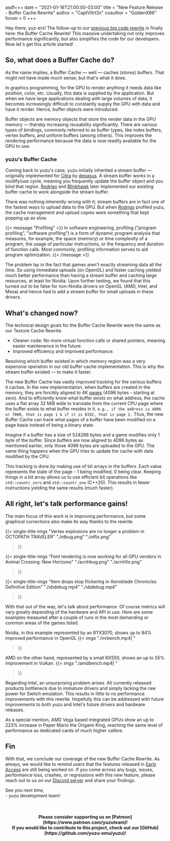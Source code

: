asdf+++
date = "2021-01-16T21:00:00-03:00"
title = "New Feature Release - Buffer Cache Rewrite"
author = "CaptV0rt3x"
coauthor = "GoldenX86"
forum = 0
+++

Hey there, yuz-ers! The follow-up to our [previous big code rewrite](https://yuzu-emu.org/entry/yuzu-tcr/) is finally here: the Buffer Cache Rewrite!
This massive undertaking not only improves performance significantly, but also simplifies the code for our developers.
Now let's get this article started!

<!--more-->

## So, what does a Buffer Cache do?

As the name implies, a Buffer Cache — well — caches (stores) buffers.
That might not have made much sense, but that's what it does.

In graphics programming, for the GPU to render anything it needs data like position, color, etc.
Usually, this data is supplied by the application.
But when we have large applications dealing with large volumes of data, it becomes increasingly difficult to constantly supply the GPU 
with data and have it render.
Hence, buffer objects were introduced.

Buffer objects are memory objects that store the render data in the GPU memory — thereby increasing reusability significantly.
There are various types of bindings, commonly referred to as buffer types, like index buffers, vertex buffers, and uniform buffers (among others).
This improves the rendering performance because the data is now readily available for the GPU to use.

### yuzu's Buffer Cache

Coming back to yuzu's case, yuzu initially inherited a stream buffer — originally implemented for [Citra](https://citra-emu.org) by [degasus](https://github.com/degasus).
A stream buffer works in a modify/use cycle, meaning you frequently update the buffer object and you bind that region.
[Rodrigo](https://github.com/ReinUsesLisp) and [Blinkhawk](https://github.com/FernandoS27) later implemented our existing buffer cache to work alongside the stream buffer.

There was nothing inherently wrong with it; stream buffers are in fact one of the fastest ways to upload data to the GPU.
But when [Rodrigo](https://github.com/ReinUsesLisp) profiled yuzu, the cache management and upload copies were something that kept popping up as slow.

{{< message "Profiling" >}}
In software engineering, profiling ("program profiling", "software profiling") is a form of dynamic program analysis that measures, for example, the space (memory) or time complexity of a program, 
the usage of particular instructions, or the frequency and duration of function calls. Most commonly, profiling information serves to aid program optimization.
{{< /message >}}

The problem lay in the fact that games aren't exactly streaming data all the time.
So using immediate uploads (on OpenGL) and faster caching yielded much better performance than having a stream buffer and caching large resources, at least for Nvidia.
Upon further testing, we found that this turned out to be false for non-Nvidia drivers on OpenGL (AMD, Intel, and Mesa) and hence had to add a stream buffer for small uploads in these drivers.

## What's changed now?

The technical design goals for the Buffer Cache Rewrite were the same as our Texture Cache Rewrite.

- Cleaner code: No more virtual function calls or shared pointers, meaning easier maintenence in the future.
- Improved efficiency and improved performance.

Resolving which buffer existed in which memory region was a very expensive operation in our old buffer cache implementation.
This is why the stream buffer existed — to make it faster.

The new Buffer Cache has vastly improved tracking for the various buffers it caches.
In the new implementation, when buffers are created in the memory, they are forcibly aligned to 4K [pages](https://en.wikipedia.org/wiki/Page_(computer_memory)) (4096 bytes - starting at zero).
And to efficiently know what buffer exists on what address, the cache uses a flat array 32 MiB wide to translate from the current CPU page where the buffer exists to what buffer resides in it.
`e.g., if the address is 4096 or 7000, that is page 1 & if it is 8192, that is page 2.`
Thus, the new Buffer Cache can track what pages of a buffer have been modified on a page basis instead of being a binary state.

Imagine if a buffer has a size of 524288 bytes and a game modifies only 1 byte of the buffer.
Since buffers are now aligned to 4096 bytes as mentioned earlier, only those 4096 bytes are uploaded to the GPU.
The same thing happens when the GPU tries to update the cache with data modified by the CPU.

This tracking is done by making use of bit arrays in the buffers.
Each value represents the state of the page - 1 being modified, 0 being clear.
Keeping things in a bit array allows us to use efficient bit operations like `std::countr_zero` and `std::countr_one` (C++20).
This results in fewer instructions yielding the same results (much faster).

## All right, let's talk performance gains!

The main focus of this work is in improving performance, but some graphical corrections also make its way thanks to the rewrite.

{{< single-title-imgs
    "Vertex explosions are no longer a problem in OCTOPATH TRAVELER"
    "./otbug.png"
    "./otfix.png"
  >}}
  
{{< single-title-imgs
    "Font rendering is now working for all GPU vendors in Animal Crossing: New Horizons"
    "./acnhbug.png"
    "./acnhfix.png"
  >}}

{{< single-title-imgs
    "Item drops stop flickering in Xenoblade Chronicles Definitive Edition"
    "./xbdebug.mp4"
    "./xbdebug.mp4"
  >}}

With that out of the way, let's talk about performance. Of course metrics will vary greatly depending of the hardware and API in use.
Here are some examples measured after a couple of runs in the most demanding or common areas of the games listed.

Nvidia, in this example represented by an RTX3070, shows up to 84% improved performance in OpenGL
{{< imgs
    "./nvbench.mp4| "
  >}}

AMD on the other hand, represented by a small RX550, shows an up to 55% improvement in Vulkan.
{{< imgs
    "./amdbench.mp4| "
  >}}

Regarding Intel, an unsurprising problem arises. All currently released products bottleneck due to immature drivers and simply lacking the raw power for Switch emulation. This results in little to no performance improvements with this rewrite. Hopefully this can be addressed with future improvements to both yuzu and Intel's future drivers and hardware releases.

As a special mention, AMD Vega based integrated GPUs show an up to 223% increase in Paper Mario the Origami King, reaching the same level of performance as dedicated cards of much higher calibre.

## Fin

With that, we conclude our coverage of the new Buffer Cache Rewrite.
As always, we would like to remind users that the features released in [Early Access](https://yuzu-emu.org/help/early-access/) are still being worked on.
If you come across any bugs, issues, performance loss, crashes, or regressions with this new feature, please
reach out to us on our [Discord server](https://discord.com/invite/u77vRWY) and share your findings.

See you next time, <br>
	- yuzu development team!

&nbsp;
<h4 style="text-align:center;">
<b>Please consider supporting us on [Patreon](https://www.patreon.com/yuzuteam)!<br>
If you would like to contribute to this project, check out our [GitHub](https://github.com/yuzu-emu/yuzu)!</b>
</h4>
